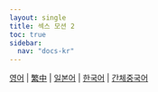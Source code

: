 ```yaml
---
layout: single
title: 섹스 모션 2
toc: true
sidebar:
  nav: "docs-kr"
---
```

[영어](/dancexr/features/sfb_motion) | [繁中](/tw/dancexr/features/sfb_motion) | [일본어](/jp/dancexr/features/sfb_motion) | [한국어](/kr/dancexr/features/sfb_motion) | [간체중국어](/zh/dancexr/features/sfb_motion)